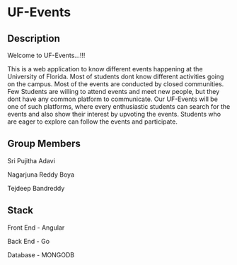 
# UF-Events




##  Description
Welcome to UF-Events...!!!

This is a web application to know different events happening at the University of Florida. Most of students dont know different activities going on the campus. Most of the events are conducted by closed communities. Few Students are willing to attend events and  meet new people, but they dont have any common platform to communicate. Our UF-Events will be one of such platforms, where every enthusiastic students can search for the events and also show their interest by upvoting the events. Students who are eager to explore can follow the events and participate.


## Group Members
Sri Pujitha Adavi

Nagarjuna Reddy Boya

Tejdeep Bandreddy
## Stack
Front End - Angular

Back End - Go

Database - MONGODB
